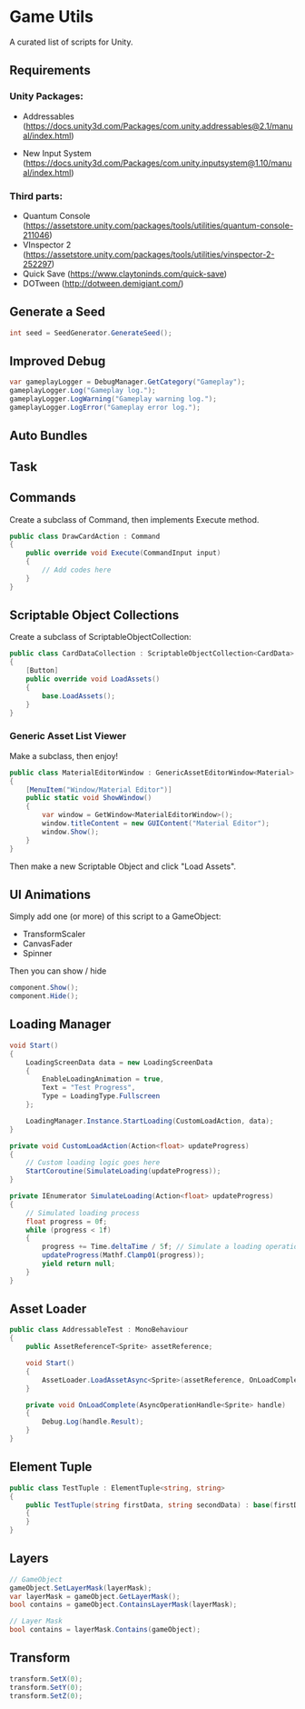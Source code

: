 # Game Utils

A curated list of scripts for Unity.  

## Requirements

### Unity Packages:

* Addressables (https://docs.unity3d.com/Packages/com.unity.addressables@2.1/manual/index.html)

* New Input System (https://docs.unity3d.com/Packages/com.unity.inputsystem@1.10/manual/index.html)

### Third parts:

* Quantum Console (https://assetstore.unity.com/packages/tools/utilities/quantum-console-211046)
* VInspector 2 (https://assetstore.unity.com/packages/tools/utilities/vinspector-2-252297)
* Quick Save (https://www.claytoninds.com/quick-save)
* DOTween (http://dotween.demigiant.com/)

## Generate a Seed

```cs
int seed = SeedGenerator.GenerateSeed();
```

## Improved Debug

```cs
var gameplayLogger = DebugManager.GetCategory("Gameplay");
gameplayLogger.Log("Gameplay log.");
gameplayLogger.LogWarning("Gameplay warning log.");
gameplayLogger.LogError("Gameplay error log.");
```

## Auto Bundles


## Task



## Commands

Create a subclass of Command, then implements Execute method.

```cs
public class DrawCardAction : Command
{
    public override void Execute(CommandInput input)
    {
        // Add codes here
    }
}
```

## Scriptable Object Collections

Create a subclass of ScriptableObjectCollection:

```cs
public class CardDataCollection : ScriptableObjectCollection<CardData>
{
    [Button]
    public override void LoadAssets()
    {
        base.LoadAssets();
    }
}
```

### Generic Asset List Viewer

Make a subclass, then enjoy!

```cs
public class MaterialEditorWindow : GenericAssetEditorWindow<Material>
{
    [MenuItem("Window/Material Editor")]
    public static void ShowWindow()
    {
        var window = GetWindow<MaterialEditorWindow>();
        window.titleContent = new GUIContent("Material Editor");
        window.Show();
    }
}
```

Then make a new Scriptable Object and click "Load Assets".

## UI Animations

Simply add one (or more) of this script to a GameObject:

* TransformScaler
* CanvasFader
* Spinner

Then you can show / hide

```cs
component.Show();
component.Hide();
```

## Loading Manager

```cs
void Start()
{
    LoadingScreenData data = new LoadingScreenData
    {
        EnableLoadingAnimation = true,
        Text = "Test Progress",
        Type = LoadingType.Fullscreen
    };

    LoadingManager.Instance.StartLoading(CustomLoadAction, data);
}

private void CustomLoadAction(Action<float> updateProgress)
{
    // Custom loading logic goes here
    StartCoroutine(SimulateLoading(updateProgress));
}

private IEnumerator SimulateLoading(Action<float> updateProgress)
{
    // Simulated loading process
    float progress = 0f;
    while (progress < 1f)
    {
        progress += Time.deltaTime / 5f; // Simulate a loading operation taking 5 seconds
        updateProgress(Mathf.Clamp01(progress));
        yield return null;
    }
}
```

## Asset Loader

```cs
public class AddressableTest : MonoBehaviour
{
    public AssetReferenceT<Sprite> assetReference;

    void Start()
    {
        AssetLoader.LoadAssetAsync<Sprite>(assetReference, OnLoadComplete);
    }

    private void OnLoadComplete(AsyncOperationHandle<Sprite> handle)
    {
        Debug.Log(handle.Result);
    }
}
```

## Element Tuple

```cs
public class TestTuple : ElementTuple<string, string>
{
    public TestTuple(string firstData, string secondData) : base(firstData, secondData)
    {
    }
}
```

## Layers

```cs
// GameObject
gameObject.SetLayerMask(layerMask);
var layerMask = gameObject.GetLayerMask();
bool contains = gameObject.ContainsLayerMask(layerMask);

// Layer Mask
bool contains = layerMask.Contains(gameObject);
```


## Transform

```cs
transform.SetX(0);
transform.SetY(0);
transform.SetZ(0);
```